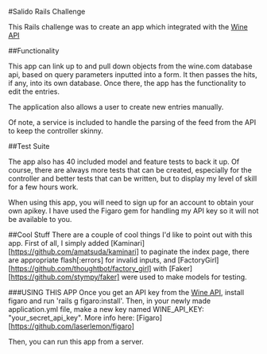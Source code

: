 #Salido Rails Challenge

This Rails challenge was to create an app which integrated with the [Wine API][wine-api]

##Functionality

This app can link up to and pull down objects from the wine.com database api, based on query parameters inputted into a form. It then passes the hits, if any, into its own database. Once there, the app has the functionality to edit the entries.

The application also allows a user to create new entries manually.

Of note, a service is included to handle the parsing of the feed from the API to keep the controller skinny.

##Test Suite

The app also has 40 included model and feature tests to back it up. Of course, there are always more tests that can be created, especially for the controller and better tests that can be written, but to display my level of skill for a few hours work.


When using this app, you will need to sign up for an account to obtain your own apikey. I have used the Figaro gem for handling my API key so it will not be available to you.

##Cool Stuff
There are a couple of cool things I'd like to point out with this app. First of all, I simply added [Kaminari][https://github.com/amatsuda/kaminari] to paginate the index page, there are appropriate flash[:errors] for invalid inputs, and [FactoryGirl][https://github.com/thoughtbot/factory_girl] with [Faker][https://github.com/stympy/faker] were used to make models for testing. 

###USING THIS APP
Once you get an API key from the [Wine API][wine-api], install figaro and run 'rails g figaro:install'. Then, in your newly made application.yml file, make a new key named WINE_API_KEY: "your_secret_api_key". More info here: [Figaro][https://github.com/laserlemon/figaro]

Then, you can run this app from a server.


[wine-api]: https://api.wine.com
